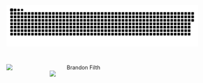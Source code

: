 

<a href=#><img src="contributions.svg"></a>

<br>
<p align=center>
  <div align=center>
      <img align="left" width=390 src="https://streak-stats.demolab.com/?user=BrandonFilth&theme=chartreuse-dark&hide_border=true" alt="Brandon Filth" />
      <img align="right" width=390 src="https://github-readme-stats.vercel.app/api?username=BrandonFilth&show_icons=true&theme=chartreuse-dark&commits_year=2025&hide_border=true" />
  </div>
